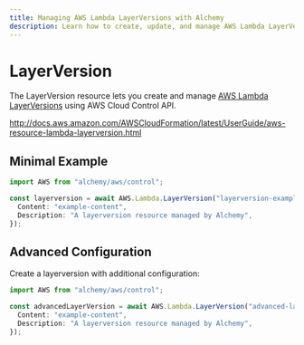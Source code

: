 ```yaml
---
title: Managing AWS Lambda LayerVersions with Alchemy
description: Learn how to create, update, and manage AWS Lambda LayerVersions using Alchemy Cloud Control.
---
```


# LayerVersion

The LayerVersion resource lets you create and manage [AWS Lambda LayerVersions](https://docs.aws.amazon.com/lambda/latest/userguide/) using AWS Cloud Control API.

http://docs.aws.amazon.com/AWSCloudFormation/latest/UserGuide/aws-resource-lambda-layerversion.html

## Minimal Example

```ts
import AWS from "alchemy/aws/control";

const layerversion = await AWS.Lambda.LayerVersion("layerversion-example", {
  Content: "example-content",
  Description: "A layerversion resource managed by Alchemy",
});
```

## Advanced Configuration

Create a layerversion with additional configuration:

```ts
import AWS from "alchemy/aws/control";

const advancedLayerVersion = await AWS.Lambda.LayerVersion("advanced-layerversion", {
  Content: "example-content",
  Description: "A layerversion resource managed by Alchemy",
});
```

